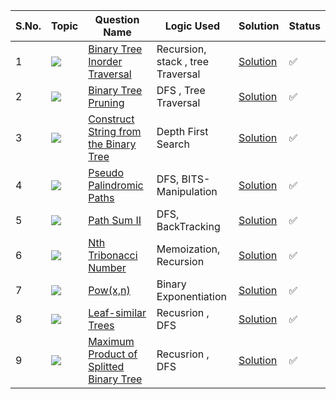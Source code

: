 S.No. | Topic | Question Name | Logic Used | Solution | Status |
------|---------------|------------|-------|------|------|
1 | ![](https://img.shields.io/badge/Recursion-f0772b?style=for-the-badge&logo=array&logoColor=black) | [Binary Tree Inorder Traversal](https://leetcode.com/problems/binary-tree-inorder-traversal/) | Recursion, stack , tree Traversal | [Solution](https://github.com/himanshugupta09/LEETCODE_SOLUTIONS/blob/main/Recursion/BTrree%20inorder%20traversal%20with%20recursion.cpp) | ✅ |
2 | ![](https://img.shields.io/badge/Recursion-f0772b?style=for-the-badge&logo=array&logoColor=black) | [Binary Tree Pruning](https://leetcode.com/problems/binary-tree-pruning/) | DFS , Tree Traversal | [Solution](https://github.com/himanshugupta09/LEETCODE_SOLUTIONS/blob/main/Recursion/Binary_Tree_Pruning.cpp) | ✅ |
3 | ![](https://img.shields.io/badge/Recursion-f0772b?style=for-the-badge&logo=array&logoColor=black) | [Construct String from the Binary Tree](https://leetcode.com/problems/construct-string-from-binary-tree/) | Depth First Search | [Solution](https://github.com/himanshugupta09/LEETCODE_SOLUTIONS/blob/main/Recursion/Construct%20a%20String%20from%20the%20Binary%20Tree.cpp) | ✅ |
4 | ![](https://img.shields.io/badge/Recursion-f0772b?style=for-the-badge&logo=array&logoColor=black) | [Pseudo Palindromic Paths](https://leetcode.com/problems/pseudo-palindromic-paths-in-binary-tree/) |DFS, BITS-Manipulation | [Solution](https://github.com/himanshugupta09/LEETCODE_SOLUTIONS/blob/main/Recursion/Pseudo-Palindromic%20Paths%20in%20a%20Binary%20Tree.cpp) | ✅ |
5 | ![](https://img.shields.io/badge/Recursion-f0772b?style=for-the-badge&logo=array&logoColor=black) | [Path Sum II](https://leetcode.com/problems/path-sum-ii/) |DFS, BackTracking| [Solution](https://github.com/himanshugupta09/LEETCODE_SOLUTIONS/blob/main/Recursion/path-sum-ii.cpp) | ✅ |
6 | ![](https://img.shields.io/badge/Recursion-f0772b?style=for-the-badge&logo=array&logoColor=black) | [Nth Tribonacci Number](https://leetcode.com/problems/n-th-tribonacci-number/) |Memoization, Recursion| [Solution](https://github.com/himanshugupta09/LEETCODE_SOLUTIONS/blob/main/Recursion/nth-tribonacci-number.cpp) | ✅ |
7 | ![](https://img.shields.io/badge/Recursion-f0772b?style=for-the-badge&logo=array&logoColor=black) | [Pow(x,n)](https://leetcode.com/problems/powx-n/)| Binary Exponentiation| [Solution](https://github.com/himanshugupta09/LEETCODE_SOLUTIONS/blob/main/Recursion/powx-n.cpp) | ✅ |
8 | ![](https://img.shields.io/badge/Recursion-f0772b?style=for-the-badge&logo=array&logoColor=black) | [Leaf-similar Trees](https://leetcode.com/problems/leaf-similar-trees/)| Recusrion , DFS| [Solution](https://github.com/himanshugupta09/LEETCODE_SOLUTIONS/blob/main/Recursion/leaf-similar-trees.cpp) | ✅ |
9 | ![](https://img.shields.io/badge/Recursion-f0772b?style=for-the-badge&logo=array&logoColor=black) | [ Maximum Product of Splitted Binary Tree](https://leetcode.com/problems/maximum-product-of-splitted-binary-tree/description/)| Recusrion , DFS| [Solution](https://github.com/himanshugupta09/LEETCODE_SOLUTIONS/blob/main/Recursion/maximum-product-of-splitted-binary-tree.cpp) | ✅ |




